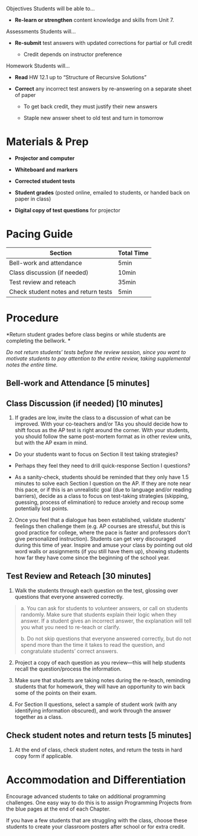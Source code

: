 Objectives Students will be able to…

-   **Re-learn or strengthen** content knowledge and skills from Unit 7.

Assessments Students will...

-   **Re-submit** test answers with updated corrections for partial or full credit

    -   Credit depends on instructor preference

Homework Students will...

-   **Read** HW 12.1 up to “Structure of Recursive Solutions”

-   **Correct** any incorrect test answers by re-answering on a separate sheet of paper

    -   To get back credit, they must justify their new answers

    -   Staple new answer sheet to old test and turn in tomorrow

Materials & Prep
================

-   **Projector and computer**

-   **Whiteboard and** **markers**

-   **Corrected student tests**

-   **Student grades** (posted online, emailed to students, or handed back on paper in class)

-   **Digital copy of test questions** for projector

Pacing Guide
============

| Section                              | Total Time |
|--------------------------------------|------------|
| Bell-work and attendance             | 5min       |
| Class discussion (if needed)         | 10min      |
| Test review and reteach              | 35min      |
| Check student notes and return tests | 5min       |

Procedure
=========

*Return student grades before class begins or while students are completing the bellwork. *

*Do not return students’ tests before the review session, since you want to motivate students to pay attention to the entire review, taking supplemental notes the entire time.*

Bell-work and Attendance \[5 minutes\]
--------------------------------------

Class Discussion (if needed) \[10 minutes\]
-------------------------------------------

1. If grades are low, invite the class to a discussion of what can be improved. With your co-teachers and/or TAs you should decide how to shift focus as the AP test is right around the corner. With your students, you should follow the same post-mortem format as in other review units, but with the AP exam in mind.

-   Do your students want to focus on Section II test taking strategies?

-   Perhaps they feel they need to drill quick-response Section I questions?

-   As a sanity-check, students should be reminded that they only have 1.5 minutes to solve each Section I question on the AP. If they are note near this pace, or if this is an unrealistic goal (due to language and/or reading barriers), decide as a class to focus on test-taking strategies (skipping, guessing, process of elimination) to reduce anxiety and recoup some potentially lost points.

2. Once you feel that a dialogue has been established, validate students’ feelings then challenge them (e.g. AP courses are stressful, but this is good practice for college, where the pace is faster and professors don’t give personalized instruction). Students can get very discouraged during this time of year. Inspire and amuse your class by pointing out old word walls or assignments (if you still have them up), showing students how far they have come since the beginning of the school year.

Test Review and Reteach \[30 minutes\]
--------------------------------------

1. Walk the students through each question on the test, glossing over questions that everyone answered correctly.

> a. You can ask for students to volunteer answers, or call on students randomly. Make sure that students explain their logic when they answer. If a student gives an incorrect answer, the explanation will tell you what you need to re-teach or clarify.
>
> b. Do not skip questions that everyone answered correctly, but do not spend more than the time it takes to read the question, and congratulate students’ correct answers.

2. Project a copy of each question as you review—this will help students recall the question/process the information.

3. Make sure that students are taking notes during the re-teach, reminding students that for homework, they will have an opportunity to win back some of the points on their exam.

4. For Section II questions, select a sample of student work (with any identifying information obscured), and work through the answer together as a class.

Check student notes and return tests \[5 minutes\]
--------------------------------------------------

1. At the end of class, check student notes, and return the tests in hard copy form if applicable.

Accommodation and Differentiation
=================================

Encourage advanced students to take on additional programming challenges. One easy way to do this is to assign Programming Projects from the blue pages at the end of each Chapter.

If you have a few students that are struggling with the class, choose these students to create your classroom posters after school or for extra credit.
